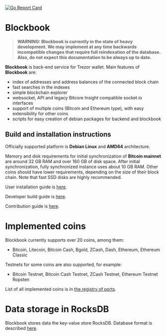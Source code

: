 [![Go Report Card](https://goreportcard.com/badge/trezor/blockbook)](https://goreportcard.com/report/trezor/blockbook)

# Blockbook

> **WARNING: Blockbook is currently in the state of heavy development. We may implement at any time backwards incompatible changes that require full reindexation of the database. Also, do not expect this documentation to be always up to date.**

**Blockbook** is back-end service for Trezor wallet. Main features of **Blockbook** are:

- index of addresses and address balances of the connected block chain
- fast searches in the indexes
- simple blockchain explorer
- websocket, API and legacy Bitcore Insight compatible socket.io interfaces
- support of multiple coins (Bitcoin and Ethereum type), with easy extensibility for other coins
- scripts for easy creation of debian packages for backend and blockbook

## Build and installation instructions

Officially supported platform is **Debian Linux** and **AMD64** architecture.

Memory and disk requirements for initial synchronization of **Bitcoin mainnet** are around 32 GB RAM and over 160 GB of disk space. After initial synchronization, fully synchronized instance uses about 10 GB RAM.
Other coins should have lower requirements, depending on the size of their block chain. Note that fast SSD disks are highly
recommended.

User installation guide is [here](https://wiki.trezor.io/User_manual:Running_a_local_instance_of_Trezor_Wallet_backend_(Blockbook)).

Developer build guide is [here](/docs/build.md).

Contribution guide is [here](CONTRIBUTING.md).

# Implemented coins

Blockbook currently supports over 20 coins, among them:
- Bitcoin, Litecoin, Bitcoin Cash, Bgold, ZCash, Dash, Ethereum, Ethereum Classic

Testnets for some coins are also supported, for example:
- Bitcoin Testnet, Bitcoin Cash Testnet, ZCash Testnet, Ethereum Testnet Ropsten

List of all implemented coins is in [the registry of ports](/docs/ports.md).

# Data storage in RocksDB

Blockbook stores data the key-value store RocksDB. Database format is described [here](/docs/rocksdb.md).

